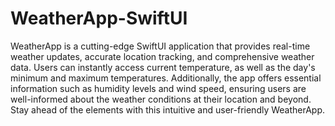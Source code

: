 # WeatherApp-SwiftUI

WeatherApp is a cutting-edge SwiftUI application that provides real-time weather updates, accurate location tracking, and comprehensive weather data. Users can instantly access current temperature, as well as the day's minimum and maximum temperatures. Additionally, the app offers essential information such as humidity levels and wind speed, ensuring users are well-informed about the weather conditions at their location and beyond. Stay ahead of the elements with this intuitive and user-friendly WeatherApp.
